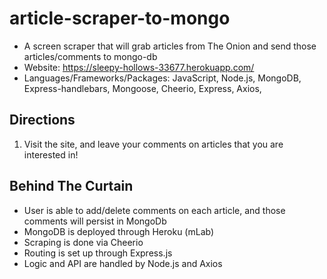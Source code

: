 # article-scraper-to-mongo
* A screen scraper that will grab articles from The Onion and send those articles/comments to mongo-db
* Website: https://sleepy-hollows-33677.herokuapp.com/
* Languages/Frameworks/Packages: JavaScript, Node.js, MongoDB, Express-handlebars, Mongoose, Cheerio, Express, Axios, 

## Directions
1. Visit the site, and leave your comments on articles that you are interested in!

## Behind The Curtain
* User is able to add/delete comments on each article, and those comments will persist in MongoDb
* MongoDB is deployed through Heroku (mLab)
* Scraping is done via Cheerio
* Routing is set up through Express.js
* Logic and API are handled by Node.js and Axios

